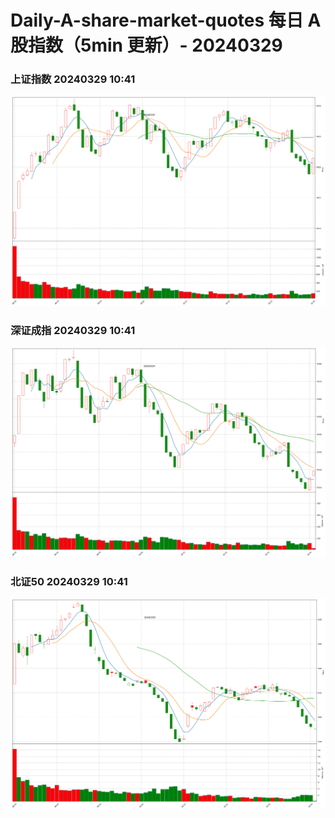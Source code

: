 
# Daily-A-share-market-quotes 每日 A 股指数（5min 更新）- 20240329

### 上证指数 20240329 10:41
![](./fig/2024/3/20240329-sh000001.png)

### 深证成指 20240329 10:41
![](./fig/2024/3/20240329-sz399001.png)

### 北证50 20240329 10:41
![](./fig/2024/3/20240329-bj899050.png)

